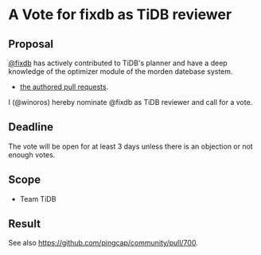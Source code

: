# A Vote for fixdb as TiDB reviewer 

## Proposal

[@fixdb](https://github.com/fixdb) has actively contributed to TiDB's planner and have a deep knowledge of the optimizer module of the morden datebase system.

* [the authored pull requests](https://github.com/pingcap/tidb/commits?author=fixdb).

I (@winoros) hereby nominate @fixdb as TiDB reviewer and call for a vote.

## Deadline

The vote will be open for at least 3 days unless there is an objection or not enough votes.

## Scope

* Team TiDB

## Result

See also https://github.com/pingcap/community/pull/700.
